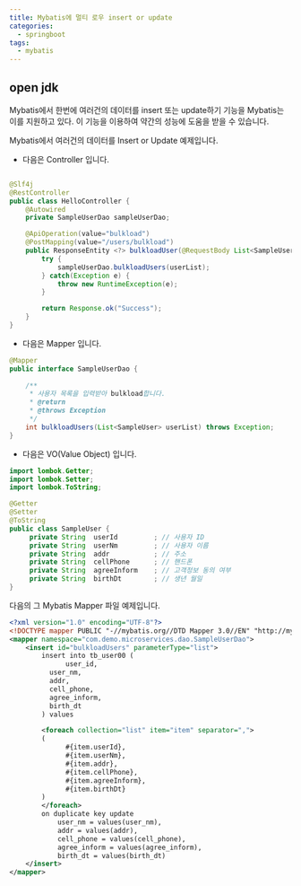 ```yaml
---
title: Mybatis에 멀티 로우 insert or update
categories:
  - springboot
tags: 
  - mybatis
---
```


## open jdk
Mybatis에서 한번에 여러건의 데이터를 insert 또는 update하기 기능을 Mybatis는 이를 지원하고 있다.
이 기능을 이용하여 약간의 성능에 도움을 받을 수 있습니다.  

Mybatis에서 여러건의 데이터를 Insert or Update 예제입니다.  

- 다음은 Controller 입니다.  

```java

@Slf4j
@RestController
public class HelloController {
	@Autowired
	private SampleUserDao sampleUserDao;

	@ApiOperation(value="bulkload")
	@PostMapping(value="/users/bulkload")
	public ResponseEntity <?> bulkloadUser(@RequestBody List<SampleUser> userList) {
		try {
			sampleUserDao.bulkloadUsers(userList);
		} catch(Exception e) {
			throw new RuntimeException(e);
		}

		return Response.ok("Success");
	}
}
```

- 다음은 Mapper 입니다.  
  
```java
@Mapper
public interface SampleUserDao {	
	
	/**
	 * 사용자 목록을 입력받아 bulkload합니다.
	 * @return
	 * @throws Exception
	 */
	int bulkloadUsers(List<SampleUser> userList) throws Exception;
}
```

- 다음은 VO(Value Object) 입니다.

```java
import lombok.Getter;
import lombok.Setter;
import lombok.ToString;

@Getter
@Setter
@ToString
public class SampleUser {
	 private String  userId 		; // 사용자 ID
	 private String  userNm 		; // 사용자 이름
	 private String  addr 		    ; // 주소 
	 private String  cellPhone 	    ; // 핸드폰 
	 private String  agreeInform    ; // 고객정보 동의 여부 
	 private String  birthDt 	    ; // 생년 월일 
}

```


다음의 그 Mybatis Mapper 파일 예제입니다.  

```xml
<?xml version="1.0" encoding="UTF-8"?>
<!DOCTYPE mapper PUBLIC "-//mybatis.org//DTD Mapper 3.0//EN" "http://mybatis.org/dtd/mybatis-3-mapper.dtd">
<mapper namespace="com.demo.microservices.dao.SampleUserDao">
	<insert id="bulkloadUsers" parameterType="list">
		insert into tb_user00 (
			  user_id,
	      user_nm,
	      addr,
	      cell_phone,
	      agree_inform,
	      birth_dt
		) values 

		<foreach collection="list" item="item" separator=",">
		(
			  #{item.userId},
			  #{item.userNm},
			  #{item.addr},
			  #{item.cellPhone},
			  #{item.agreeInform},
			  #{item.birthDt}
		)
		</foreach> 	
		on duplicate key update 
		    user_nm = values(user_nm),
		    addr = values(addr),
		    cell_phone = values(cell_phone),
		    agree_inform = values(agree_inform),
		    birth_dt = values(birth_dt)
	</insert>
</mapper>
```

